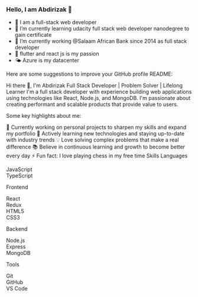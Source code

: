 ### Hello, I am Abdirizak 👋

- 🔭 I am a full-stack web developer  
- 🌱 I’m currently learning udacity full stack web developer nanodegree to gain certificate 
- 🐳 I’m currently working @Salaam African Bank since 2014 as full stack developer
- 👯 flutter and react js is my passion
- 🌤 Azure is my datacenter


Here are some suggestions to improve your GitHub profile README:

Hi there 👋, I'm Abdirizak
Full Stack Developer | Problem Solver | Lifelong Learner
I'm a full stack developer with experience building web applications using technologies like React, Node.js, and MongoDB. I'm passionate about creating performant and scalable products that provide value to users.

Some key highlights about me:

🔭 Currently working on personal projects to sharpen my skills and expand my portfolio
🌱 Actively learning new technologies and staying up-to-date with industry trends
💡 Love solving complex problems that make a real difference
📚 Believe in continuous learning and growth to become better every day
⚡ Fun fact: I love playing chess in my free time
Skills
Languages

JavaScript</br>
TypeScript

Frontend

React</br>
Redux</br>
HTML5</br>
CSS3

Backend

Node.js</br>
Express</br>
MongoDB

Tools

Git</br>
GitHub</br>
VS Code</br>
